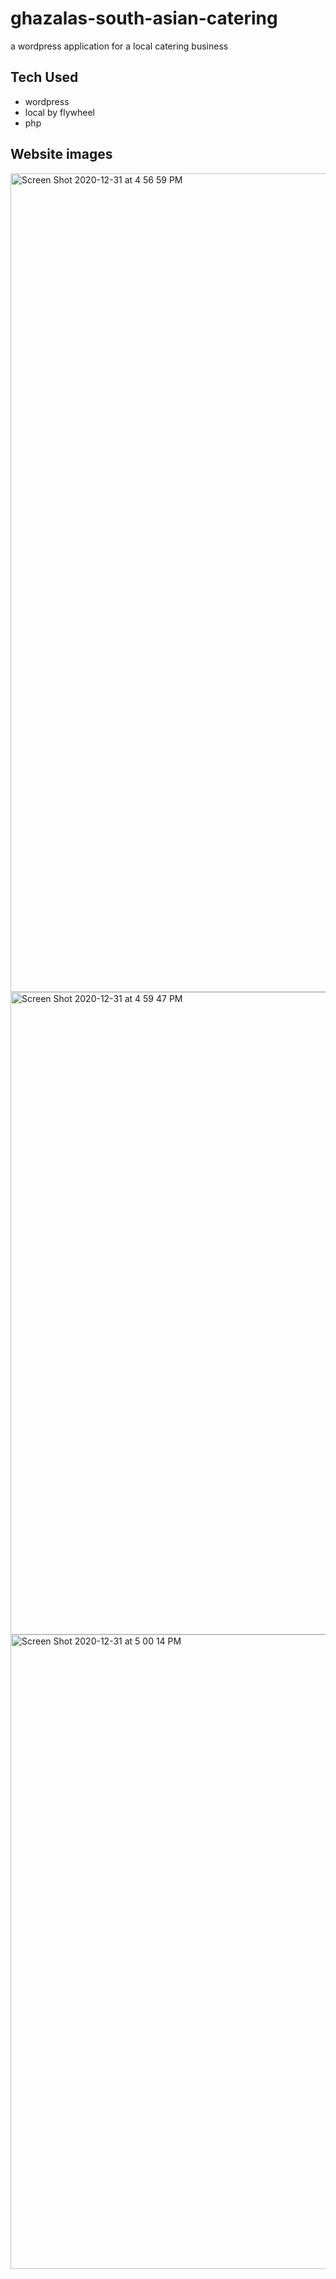 # ghazalas-south-asian-catering
a wordpress application for a local catering business

## Tech Used
- wordpress
- local by flywheel
- php

## Website images
<img width="1310" alt="Screen Shot 2020-12-31 at 4 56 59 PM" src="https://user-images.githubusercontent.com/60015240/103427658-809bcc80-4b90-11eb-9457-fc4bf11dc329.png">
<img width="1028" alt="Screen Shot 2020-12-31 at 4 59 47 PM" src="https://user-images.githubusercontent.com/60015240/103427662-842f5380-4b90-11eb-929a-a4b663098844.png">
<img width="1015" alt="Screen Shot 2020-12-31 at 5 00 14 PM" src="https://user-images.githubusercontent.com/60015240/103427665-872a4400-4b90-11eb-823b-9a1d18f689f9.png">
